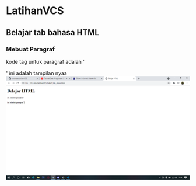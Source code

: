 # LatihanVCS
## Belajar tab bahasa HTML

### Mebuat Paragraf
kode tag untuk paragraf adalah '<p>'
ini adalah tampilan nyaa
![Gambar 1](screenshot/ss1.png)
